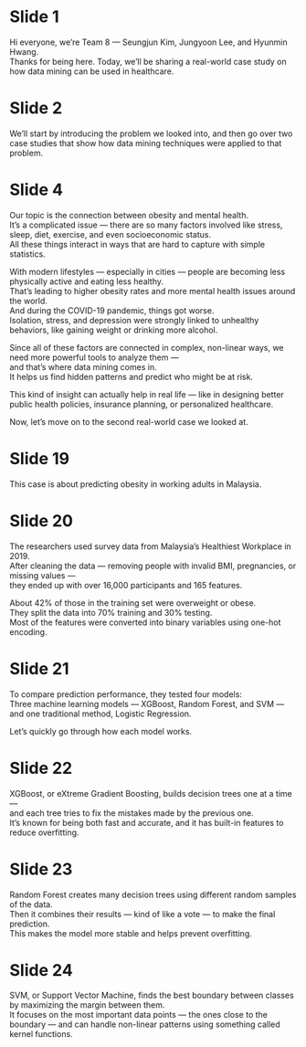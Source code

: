 # Slide 1
Hi everyone, we’re Team 8 — Seungjun Kim, Jungyoon Lee, and Hyunmin Hwang.  
Thanks for being here. Today, we’ll be sharing a real-world case study on how data mining can be used in healthcare.

# Slide 2
We’ll start by introducing the problem we looked into, and then go over two case studies that show how data mining techniques were applied to that problem.

# Slide 4
Our topic is the connection between obesity and mental health.  
It’s a complicated issue — there are so many factors involved like stress, sleep, diet, exercise, and even socioeconomic status.  
All these things interact in ways that are hard to capture with simple statistics.

With modern lifestyles — especially in cities — people are becoming less physically active and eating less healthy.  
That’s leading to higher obesity rates and more mental health issues around the world.  
And during the COVID-19 pandemic, things got worse.  
Isolation, stress, and depression were strongly linked to unhealthy behaviors, like gaining weight or drinking more alcohol.

Since all of these factors are connected in complex, non-linear ways, we need more powerful tools to analyze them —  
and that’s where data mining comes in.  
It helps us find hidden patterns and predict who might be at risk.

This kind of insight can actually help in real life — like in designing better public health policies, insurance planning, or personalized healthcare.

Now, let’s move on to the second real-world case we looked at.

# Slide 19
This case is about predicting obesity in working adults in Malaysia.

# Slide 20
The researchers used survey data from Malaysia’s Healthiest Workplace in 2019.  
After cleaning the data — removing people with invalid BMI, pregnancies, or missing values —  
they ended up with over 16,000 participants and 165 features.

About 42% of those in the training set were overweight or obese.  
They split the data into 70% training and 30% testing.  
Most of the features were converted into binary variables using one-hot encoding.

# Slide 21  
To compare prediction performance, they tested four models:  
Three machine learning models — XGBoost, Random Forest, and SVM —  
and one traditional method, Logistic Regression.

Let’s quickly go through how each model works.

# Slide 22  
XGBoost, or eXtreme Gradient Boosting, builds decision trees one at a time —  
and each tree tries to fix the mistakes made by the previous one.  
It’s known for being both fast and accurate, and it has built-in features to reduce overfitting.

# Slide 23  
Random Forest creates many decision trees using different random samples of the data.  
Then it combines their results — kind of like a vote — to make the final prediction.  
This makes the model more stable and helps prevent overfitting.

# Slide 24  
SVM, or Support Vector Machine, finds the best boundary between classes by maximizing the margin between them.  
It focuses on the most important data points — the ones close to the boundary — and can handle non-linear patterns using something called kernel functions.
